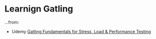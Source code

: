 # Learnign Gatling

...from:
* Udemy
    [Gatling Fundamentals for Stress, Load & Performance Testing](https://www.udemy.com/course/gatling-fundamentals)
